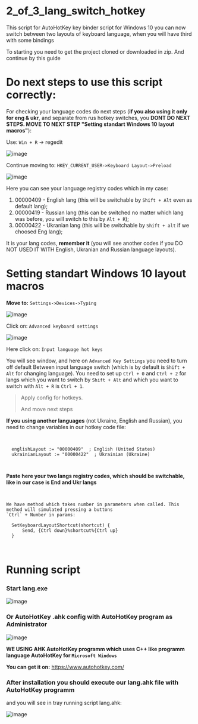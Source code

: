 # 2_of_3_lang_switch_hotkey
This script for AutoHotKey key binder script for Windows 10 you can now switch between two layouts of keyboard language, when you will have third with some bindings

To starting you need to get the project cloned or downloaded in zip.
And continue by this guide

# Do next steps to use this script correctly:

  For checking your language codes do next steps (**if you also using it only for eng & ukr**, and separate from rus hotkey switches, you **DONT DO NEXT STEPS. MOVE TO NEXT STEP "Setting standart Windows 10 layout macros"**):

  Use: `Win + R` -> regedit

  ![image](https://github.com/xmdn/2_of_3_lang_switch_hotkey/assets/16866473/0f869c2c-2f70-4e8f-8163-5e92993c484b)

  

  Continue moving to:
  `HKEY_CURRENT_USER->Keyboard Layout->Preload`


  ![image](https://github.com/xmdn/2_of_3_lang_switch_hotkey/assets/16866473/412b664a-be8a-4e66-a6f4-3d216d438567)

  Here you can see your language registry codes which in my case:
  1) 00000409 - English lang (this will be switchable by `Shift + Alt` even as default lang);
  2) 00000419 - Russian lang (this can be switched no matter which lang was before, you will switch to this by `Alt + R`);
  3) 00000422 - Ukranian lang (this will be switchable by `Shift + alt` if we choosed Eng lang);
  
  It is your lang codes, **remember it** (you will see another codes if you DO NOT USED IT WITH English, Ukranian and Russian language layouts).

# Setting standart Windows 10 layout macros
**Move to:**
`Settings->Devices->Typing`


![image](https://github.com/xmdn/2_of_3_lang_switch_hotkey/assets/16866473/ddbd2904-9915-4573-a0e1-d4d88fbc022f)

Click on: `Advanced keyboard settings`


![image](https://github.com/xmdn/2_of_3_lang_switch_hotkey/assets/16866473/c0cb4a04-15f1-4b24-a7e1-967a5083f5f6)

Here click on: `Input language hot keys`

You will see window, and here on `Advanced Key Settings` you need to turn off default Between input language switch (which is by default is `Shift + Alt` for changing language).
You need to set up `Ctrl + 0` and `Ctrl + 2` for langs which you want to switch by `Shift + Alt` and which you want to switch with `Alt + R` is `Ctrl + 1`. 

> Apply config for hotkeys.
>
> And move next steps

**If you using another languages** (not Ukraine, English and Russian), you need to change variables in our hotkey code file:

<pre>
  <code>
    <html>
  englishLayout := "00000409"  ; English (United States)
  ukrainianLayout := "00000422"  ; Ukrainian (Ukraine)
    </html>
  </code>
</pre>
**Paste here your two langs registry codes, which should be switchable, like in our case is End and Ukr langs**

	
<pre>
  <code>
    <html>
<head>We have method which takes number in parameters when called. This method will simulated pressing a buttons 
`Ctrl` + Number in params:
</head>
  SetKeyboardLayoutShortcut(shortcut) {
      Send, {Ctrl down}%shortcut%{Ctrl up}
  }
    </html>
  </code>
</pre>

# Running script

### Start lang.exe 

![image](https://github.com/xmdn/2_of_3_lang_switch_hotkey/assets/16866473/4775344d-b114-47e3-b33e-d5569f0a1ec7)


### Or AutoHotKey .ahk config with AutoHotKey program as Administrator

![image](https://github.com/xmdn/2_of_3_lang_switch_hotkey/assets/16866473/6461bd39-00d3-4716-bc99-8d25d878354d)


**WE USING AHK AutoHotKey programm which uses C++ like programm language AutoHotKey for `Microsoft Windows`**

**You can get it on:** https://www.autohotkey.com/

### After installation you should execute our lang.ahk file with AutoHotKey programm 
and you will see in tray running script lang.ahk:

![image](https://github.com/xmdn/2_of_3_lang_switch_hotkey/assets/16866473/1617a8cc-362e-4749-83d3-22e2e656c4b3)

